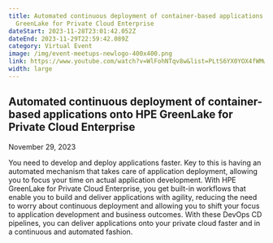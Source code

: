 ```yaml
---
title: Automated continuous deployment of container-based applications onto HPE
  GreenLake for Private Cloud Enterprise
dateStart: 2023-11-28T23:01:42.052Z
dateEnd: 2023-11-29T22:59:42.089Z
category: Virtual Event
image: /img/event-meetups-newlogo-400x400.png
link: https://www.youtube.com/watch?v=WlFohNTqv8w&list=PLtS6YX0YOX4fWMwKbp9blyI1GLdXlbWjY
width: large
---
```

## Automated continuous deployment of container-based applications onto HPE GreenLake for Private Cloud Enterprise
November 29, 2023

You need to develop and deploy applications faster. Key to this is having an automated mechanism that takes care of application deployment, allowing you to focus your time on actual application development. With HPE GreenLake for Private Cloud Enterprise, you get built-in workflows that enable you to build and deliver applications with agility, reducing the need to worry about continuous deployment and allowing you to shift your focus to application development and business outcomes. With these DevOps CD pipelines, you can deliver applications onto your private cloud faster and in a continuous and automated fashion.
